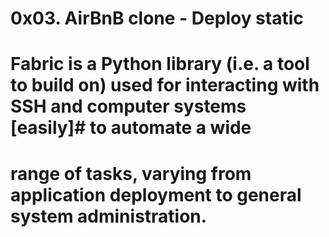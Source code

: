 # 0x03. AirBnB clone - Deploy static
# Fabric is a Python library (i.e. a tool to build on) used for interacting with SSH and computer systems [easily]# to automate a wide
# range of tasks, varying from application deployment to general system administration.
